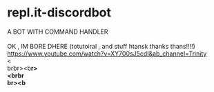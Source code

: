 # repl.it-discordbot

A BOT WITH COMMAND HANDLER<br><br>
OK , IM BORE DHERE (totutoiral , and stuff htansk thanks thans!!!!)<br>
https://www.youtube.com/watch?v=XY700sJ5cdI&ab_channel=Trinity<br><<br>brbr><b<b>r><br><r><r><brbr<b><br>br><b
<br>
